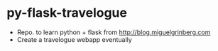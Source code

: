 # py-flask-travelogue

- Repo. to learn python + flask from http://blog.miguelgrinberg.com
- Create a travelogue webapp eventually

